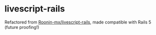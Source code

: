 # livescript-rails

Refactored from [Roonin-mx/livescript-rails](https://github.com/Roonin-mx/livescript-rails),
made compatible with Rails 5 (future proofing!)
